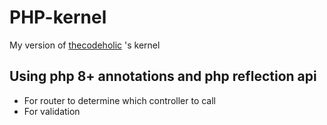 # PHP-kernel
 My version of [thecodeholic](thecodeholic/tc-php-mvc-core) 's kernel
 
## Using php 8+ annotations and php reflection api
- For router to determine which controller to call
- For validation
